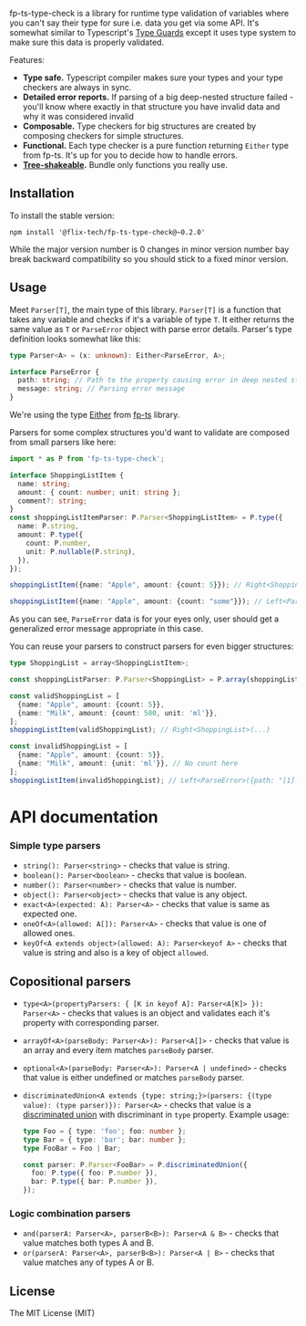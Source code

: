 fp-ts-type-check is a library for runtime type validation of variables where you can't say their type for sure i.e. data you get via some API. It's somewhat similar to Typescript's [Type Guards](https://www.typescriptlang.org/docs/handbook/advanced-types.html#user-defined-type-guards) except it uses type system to make sure this data is properly validated.

Features:

* **Type safe.** Typescript compiler makes sure your types and your type checkers are always in sync.
* **Detailed error reports.** If parsing of a big deep-nested structure failed - you'll know where exactly in that structure you have invalid data and why it was considered invalid
* **Composable.** Type checkers for big structures are created by composing checkers for simple structures. 
* **Functional.** Each type checker is a pure function returning `Either` type from fp-ts. It's up for you to decide how to handle errors.
* **[Tree-shakeable](https://webpack.js.org/guides/tree-shaking/).** Bundle only functions you really use.

## Installation

To install the stable version:

```
npm install '@flix-tech/fp-ts-type-check@~0.2.0'
```

While the major version number is 0 changes in minor version number bay break backward compatibility so you should stick to a fixed minor version.

## Usage

Meet `Parser[T]`, the main type of this library. `Parser[T]` is a function that takes any variable and checks if it's a variable of type `T`. It either returns the same value as `T` or `ParseError` object with parse error details. Parser's type definition looks somewhat like this:

```typescript
type Parser<A> = (x: unknown): Either<ParseError, A>;

interface ParseError {
  path: string; // Path to the property causing error in deep nested structures
  message: string; // Parsing error message
}
```

We're using the type [Either](https://gcanti.github.io/fp-ts/modules/Either.ts.html) from [fp-ts](https://github.com/gcanti/fp-ts) library.

Parsers for some complex structures you'd want to validate are composed from small parsers like here:

```typescript
import * as P from 'fp-ts-type-check';

interface ShoppingListItem {
  name: string;
  amount: { count: number; unit: string };
  comment?: string;
}
const shoppingListItemParser: P.Parser<ShoppingListItem> = P.type({
  name: P.string,
  amount: P.type({
    count: P.number,
    unit: P.nullable(P.string),
  }),
});

shoppingListItem({name: "Apple", amount: {count: 5}}); // Right<ShoppingListItem>({name: "Apple", amount: {count: 5}})

shoppingListItem({name: "Apple", amount: {count: "some"}}); // Left<ParseError>({path: ".amount.count", message: "expected number, got string"})
```

As you can see, `ParseError` data is for your eyes only, user should get a generalized error message appropriate in this case.

You can reuse your parsers to construct parsers for even bigger structures:

```typescript
type ShoppingList = array<ShoppingListItem>;

const shoppingListParser: P.Parser<ShoppingList> = P.array(shoppingListItemParser);

const validShoppingList = [
  {name: "Apple", amount: {count: 5}},
  {name: "Milk", amount: {count: 500, unit: 'ml'}},
];
shoppingListItem(validShoppingList); // Right<ShoppingList>(...)

const invalidShoppingList = [
  {name: "Apple", amount: {count: 5}},
  {name: "Milk", amount: {unit: 'ml'}}, // No count here
];
shoppingListItem(invalidShoppingList); // Left<ParseError>({path: "[1].amount.count", message: "expected number, got undefined"})
```

# API documentation

### Simple type parsers

* `string(): Parser<string>` - checks that value is string.
* `boolean(): Parser<boolean>` - checks that value is boolean.
* `number(): Parser<number>` - checks that value is number.
* `object(): Parser<object>` - checks that value is any object.
* `exact<A>(expected: A): Parser<A>` - checks that value is same as expected one.
* `oneOf<A>(allowed: A[]): Parser<A>` - checks that value is one of allowed ones.
* `keyOf<A extends object>(allowed: A): Parser<keyof A>` - checks that value is string and also is a key of object `allowed`.

## Copositional parsers

* `type<A>(propertyParsers: { [K in keyof A]: Parser<A[K]> }): Parser<A>` - checks that values is an object and validates each it's property with corresponding parser.

* `arrayOf<A>(parseBody: Parser<A>): Parser<A[]>` - checks that value is an array and every item matches  `parseBody` parser.

* `optional<A>(parseBody: Parser<A>): Parser<A | undefined>` - checks that value is either undefined or matches `parseBody` parser.

* `discriminatedUnion<A extends {type: string;}>(parsers: {(type value): (type parser)}): Parser<A>` - checks that value is a [discriminated union](https://www.typescriptlang.org/docs/handbook/advanced-types.html#discriminated-unions) with discriminant in `type` property. Example usage:

  ```typescript
  type Foo = { type: 'foo'; foo: number };
  type Bar = { type: 'bar'; bar: number };
  type FooBar = Foo | Bar;
  
  const parser: P.Parser<FooBar> = P.discriminatedUnion({
    foo: P.type({ foo: P.number }),
    bar: P.type({ bar: P.number }),
  });
  ```

### Logic combination parsers

* `and(parserA: Parser<A>, parserB<B>): Parser<A & B>` - checks that value matches both types A and B.
* `or(parserA: Parser<A>, parserB<B>): Parser<A | B>` - checks that value matches any of types A or B.

## License

The MIT License (MIT)
